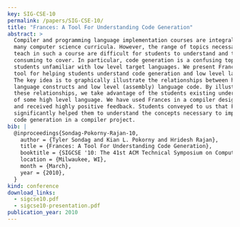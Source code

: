 ```yaml
---
key: SIG-CSE-10
permalink: /papers/SIG-CSE-10/
title: "Frances: A Tool For Understanding Code Generation"
abstract: >
  Compiler and programming language implementation courses are integral parts of
  many computer science curricula. However, the range of topics necessary to
  teach in such a course are difficult for students to understand and time
  consuming to cover. In particular, code generation is a confusing topic for
  students unfamiliar with low level target languages. We present Frances, a
  tool for helping students understand code generation and low level languages.
  The key idea is to graphically illustrate the relationships between high level
  language constructs and low level (assembly) language code. By illustrating
  these relationships, we take advantage of the students existing understanding
  of some high level language. We have used Frances in a compiler design course
  and received highly positive feedback. Students conveyed to us that Frances
  significantly helped them to understand the concepts necessary to implement
  code generation in a compiler project.
bib: |
  @inproceedings{Sondag-Pokorny-Rajan-10,
    author = {Tyler Sondag and Kian L. Pokorny and Hridesh Rajan},
    title = {Frances: A Tool For Understanding Code Generation},
    booktitle = {SIGCSE '10: The 41st ACM Technical Symposium on Computer Science Education},
    location = {Milwaukee, WI},
    month = {March},
    year = {2010},
  }
kind: conference
download_links:
  - sigcse10.pdf
  - sigcse10-presentation.pdf
publication_year: 2010
---
```


